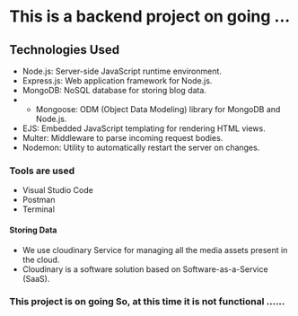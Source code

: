 # This is a backend project on going ...


## Technologies Used

- Node.js: Server-side JavaScript runtime environment.
- Express.js: Web application framework for Node.js.
- MongoDB: NoSQL database for storing blog data.
- - Mongoose: ODM (Object Data Modeling) library for MongoDB and Node.js.
- EJS: Embedded JavaScript templating for rendering HTML views.
- Multer: Middleware to parse incoming request bodies.
- Nodemon: Utility to automatically restart the server on changes.

###  Tools are used

-  Visual Studio Code
-  Postman
-  Terminal

#### Storing Data 

-  We use cloudinary Service for managing all the media assets present in the cloud.
-  Cloudinary is a software solution based on Software-as-a-Service (SaaS).

 ### This project is on going So, at this time it is not functional ......

  
